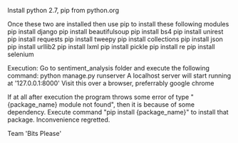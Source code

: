 Install python 2.7, pip from python.org

Once these two are installed then use pip to install these following modules
pip install django
pip install beautifulsoup
pip install bs4
pip install unirest
pip install requests
pip install tweepy
pip install collections
pip install json
pip install urllib2
pip install lxml
pip install pickle
pip install re
pip install selenium


Execution:
Go to sentiment_analysis folder and execute the following command:
python manage.py runserver
A localhost server will start running at '127.0.0.1:8000'
Visit this over a browser, preferrably google chrome

If at all after execution the program throws some error of type "{package_name} module not found",
then it is because of some dependency. Execute command "pip install {package_name}" to install that package. Inconvenience regretted.

Team 'Bits Please'


